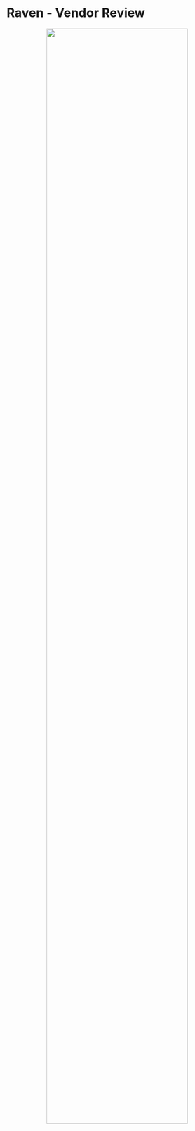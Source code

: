 # Raven - Vendor Review
<p align="center">
  <img src="https://github.com/toandaosjsu/CS160/blob/master/img/raven.PNG" width="80%">
</p>

